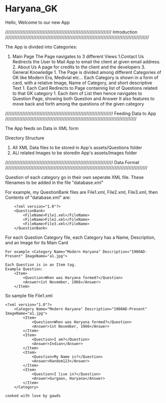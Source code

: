 # Haryana_GK
Hello, Welcome to our new App

//////////////////////////////////////////////////////////////////// Introduction ////////////////////////////////////////////////////////////////////////////////////////////


The App is divided into Categories:

1. Main Page
    The Page navigates to 3 different Views
        1.Contact Us
            Redirects the User to Mail App to email the client at given email address.
        2. About Us
            A page for credits to the client and the developers
        3. General Knowledge
           1. The Page is divided among different Categories of GK like Modern Era, Medivial etc...
                Each Category is shown in a form of card, with a relative Image, Name of Category, and short descriptive Text
                1. Each Card Redirects to Page containing list of Questions related to that GK category
                    1. Each item of List then hence navigates to Question Page, showing both Question and Answer
                        It also features to move back and forth among the questions of the given category


///////////////////////////////////////////////////////////////////// Feeding Data to App ////////////////////////////////////////////////////////////////////////////////////

The App feeds on Data in XML form

Directory Structure
1. All XML Data files to be stored in App's assets/Questions folder
2. ALl related Images to be storedin App's assets/Images folder

///////////////////////////////////////////////////////////////////// Data Format ///////////////////////////////////////////////////////////////////////////////////////////

Question of each category go in their own seperate XML file.
These filenames to be added in the file "database.xml"

For example, my QuestionBank files are File1.xml, File2.xml, File3.xml, then
Contents of "database.xml" are:

        <?xml version="1.0"?>
        <QuestionBank>
            <FileName>File1.xml</FileName>
            <FileName>File2.xml</FileName>
            <FileName>File3.xml</FileName>
        </QuestionBank>

For each Question Category file, each Category has a Name, Description, and an Image for its Main Card

    For example <Category Name="Modern Haryana" Description="1900AD-Present" ImageName="a1.jpg">

    Each Question is in an Item tag.
    Example Question:
        <Item>
            <Question>When was Haryana formed?</Question>
            <Answer>1st November, 1966</Answer>
        </Item>

So sample file File1.xml

    <?xml version="1.0"?>
        <Category Name="Modern Haryana" Description="1900AD-Present" ImageName="a1.jpg">
            <Item>
                <Question>When was Haryana formed?</Question>
                <Answer>1st November, 1966</Answer>
            </Item>
            <Item>
                <Question>I am?</Question>
                <Answer>Indian</Answer>
            </Item>
            <Item>
                <Question>My Name is?</Question>
                <Answer>Random123</Answer>
            </Item>
            <Item>
                <Question>I live in?</Question>
                <Answer>Gurgaon, Haryana</Answer>
            </Item>
        </Category>
<code>cooked with love by gawds</code>
